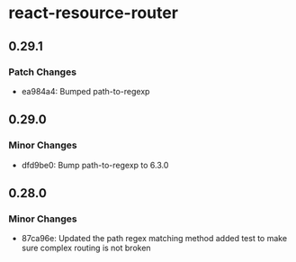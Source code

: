 # react-resource-router

## 0.29.1

### Patch Changes

- ea984a4: Bumped path-to-regexp

## 0.29.0

### Minor Changes

- dfd9be0: Bump path-to-regexp to 6.3.0

## 0.28.0

### Minor Changes

- 87ca96e: Updated the path regex matching method added test to make sure complex routing is not broken
